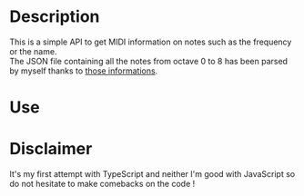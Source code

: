 # Description

This is a simple API to get MIDI information on notes such as the frequency or the name.
<br>
The JSON file containing all the notes from octave 0 to 8 has been parsed by myself thanks to [those informations](https://newt.phys.unsw.edu.au/jw/notes.html).

# Use

# Disclaimer

It's my first attempt with TypeScript and neither I'm good with JavaScript so 
do not hesitate to make comebacks on the code !